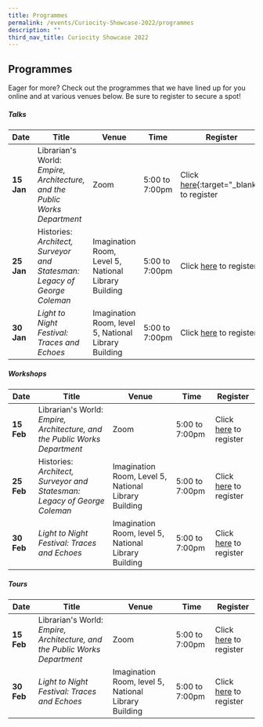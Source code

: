 ```yaml
---
title: Programmes
permalink: /events/Curiocity-Showcase-2022/programmes
description: ""
third_nav_title: Curiocity Showcase 2022
---
```

## **Programmes**

Eager for more? Check out the programmes that we have lined up for you online and at various venues below. Be sure to register to secure a spot!

##### **Talks**

| **Date** | **Title** | **Venue** | **Time** | **Register**|
| -------- | -------- | -------- | -------- | -------- |
| **15 Jan**    | Librarian's World: *Empire, Architecture, and the Public Works Department*     | Zoom     | 5:00 to 7:00pm    | Click [here](https://www.eventbrite.sg/){:target="_blank"} to register |
| **25 Jan**     | Histories: *Architect, Surveyor and Statesman: Legacy of George Coleman*      |  Imagination Room, Level 5, National Library Building     | 5:00 to 7:00pm    | Click [here](https://www.eventbrite.sg/) to register |
| **30 Jan**     | *Light to Night Festival: Traces and Echoes*     | Imagination Room, level 5, National Library Building     | 5:00 to 7:00pm    | Click [here](https://www.eventbrite.sg/) to register |

##### **Workshops**

| **Date** | **Title** | **Venue** | **Time** | **Register**|
| -------- | -------- | -------- | -------- | -------- |
| **15 Feb**    | Librarian's World: *Empire, Architecture, and the Public Works Department*     | Zoom     | 5:00 to 7:00pm   | Click [here](https://www.eventbrite.sg/) to register |
| **25 Feb**     | Histories: *Architect, Surveyor and Statesman: Legacy of George Coleman*      |  Imagination Room, Level 5, National Library Building     | 5:00 to 7:00pm  | Click [here](https://www.eventbrite.sg/) to register |
| **30 Feb**     | *Light to Night Festival: Traces and Echoes*     | Imagination Room, level 5, National Library Building     | 5:00 to 7:00pm   | Click [here](https://www.eventbrite.sg/) to register |

##### **Tours**

| **Date** | **Title** | **Venue** | **Time** | **Register**|
| -------- | -------- | -------- | -------- | -------- |
| **15 Feb**    | Librarian's World: *Empire, Architecture, and the Public Works Department*     | Zoom     | 5:00 to 7:00pm    | Click [here](https://www.eventbrite.sg/) to register |
| **30 Feb**     | *Light to Night Festival: Traces and Echoes*     | Imagination Room, level 5, National Library Building     | 5:00 to 7:00pm    | Click [here](https://www.eventbrite.sg/) to register |